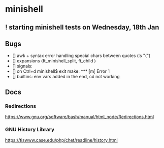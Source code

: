 # minishell

## ! starting minishell tests on Wednesday, 18th Jan 

## Bugs
- [] awk + syntax error handling special chars between quotes (ls "(")
- [] expansions (ft_minishell_split, ft_child )
- [] signals:
- [] on Ctrl+d
minishell$ 
exit
make: *** [m] Error 1
- [] builtins: env vars added in the end, cd not working

## Docs
### Redirections
https://www.gnu.org/software/bash/manual/html_node/Redirections.html

### GNU History Library
https://tiswww.case.edu/php/chet/readline/history.html